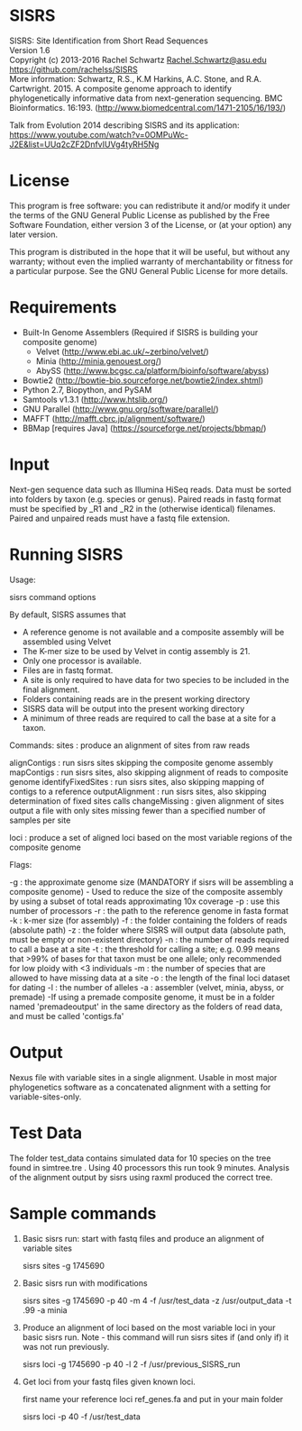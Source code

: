 SISRS
=====

SISRS: Site Identification from Short Read Sequences  
Version 1.6  
Copyright (c) 2013-2016 Rachel Schwartz <Rachel.Schwartz@asu.edu>  
https://github.com/rachelss/SISRS  
More information: Schwartz, R.S., K.M Harkins, A.C. Stone, and R.A. Cartwright. 2015. A composite genome approach to identify phylogenetically informative data from next-generation sequencing. BMC Bioinformatics. 16:193.
(http://www.biomedcentral.com/1471-2105/16/193/)

Talk from Evolution 2014 describing SISRS and its application:  
https://www.youtube.com/watch?v=0OMPuWc-J2E&list=UUq2cZF2DnfvIUVg4tyRH5Ng

License
=======

This program is free software: you can redistribute it and/or modify it under the terms of the GNU General Public License as published by the Free Software Foundation, either version 3 of the License, or (at your option) any later version.

This program is distributed in the hope that it will be useful, but without any warranty; without even the implied warranty of merchantability or fitness for a particular purpose. See the GNU General Public License for more details.

Requirements
============
* Built-In Genome Assemblers (Required if SISRS is building your composite genome)
  * Velvet (http://www.ebi.ac.uk/~zerbino/velvet/)
  * Minia (http://minia.genouest.org/)
  * AbySS (http://www.bcgsc.ca/platform/bioinfo/software/abyss)
* Bowtie2 (http://bowtie-bio.sourceforge.net/bowtie2/index.shtml)
* Python 2.7, Biopython, and PySAM
* Samtools v1.3.1 (http://www.htslib.org/)
* GNU Parallel (http://www.gnu.org/software/parallel/)
* MAFFT (http://mafft.cbrc.jp/alignment/software/)
* BBMap [requires Java] (https://sourceforge.net/projects/bbmap/)


Input
=====

Next-gen sequence data such as Illumina HiSeq reads.
Data must be sorted into folders by taxon (e.g. species or genus).
Paired reads in fastq format must be specified by _R1 and _R2 in the (otherwise identical) filenames.
Paired and unpaired reads must have a fastq file extension.

Running SISRS
=============

Usage:

 sisrs command options

 By default, SISRS assumes that

  * A reference genome is not available and a composite assembly
    will be assembled using Velvet
  * The K-mer size to be used by Velvet in contig assembly is 21.
  * Only one processor is available.
  * Files are in fastq format.
  * A site is only required to have data for two species to be included
    in the final alignment.
  * Folders containing reads are in the present working directory
  * SISRS data will be output into the present working directory
  * A minimum of three reads are required to call the base at a site
    for a taxon.

 Commands:
  sites : produce an alignment of sites from raw reads

  alignContigs : run sisrs sites skipping the composite genome assembly
  mapContigs : run sisrs sites, also skipping alignment of reads to composite genome
  identifyFixedSites : run sisrs sites, also skipping mapping of contigs to a reference
  outputAlignment : run sisrs sites, also skipping determination of fixed sites calls
  changeMissing : given alignment of sites output a file with only sites missing
         fewer than a specified number of samples per site

  loci : produce a set of aligned loci based on the most variable regions of
         the composite genome

 Flags:

  -g : the approximate genome size (MANDATORY if sisrs will be assembling a
       composite genome)
       - Used to reduce the size of the composite assembly by using a subset
         of total reads approximating 10x coverage
  -p : use this number of processors
  -r : the path to the reference genome in fasta format
  -k : k-mer size (for assembly)
  -f : the folder containing the folders of reads (absolute path)
  -z : the folder where SISRS will output data (absolute path, must be empty
       or non-existent directory)
  -n : the number of reads required to call a base at a site
  -t : the threshold for calling a site; e.g. 0.99 means that >99% of
       bases for that taxon must be one allele; only recommended for
       low ploidy with <3 individuals
  -m : the number of species that are allowed to have missing data at
       a site
  -o : the length of the final loci dataset for dating
  -l : the number of alleles
  -a : assembler (velvet, minia, abyss, or premade)
       -If using a premade composite genome, it must be in a folder named
       'premadeoutput' in the same directory as the folders of read data,
       and must be called 'contigs.fa'

Output
======

Nexus file with variable sites in a single alignment. Usable in most major phylogenetics software as a concatenated alignment with a setting for variable-sites-only.

Test Data
=========

The folder test_data contains simulated data for 10 species on the tree found in simtree.tre . Using 40 processors this run took 9 minutes. Analysis of the alignment output by sisrs using raxml produced the correct tree.

Sample commands
==============

1. Basic sisrs run: start with fastq files and produce an alignment of variable sites

   sisrs sites -g 1745690

2. Basic sisrs run with modifications

   sisrs sites -g 1745690 -p 40 -m 4 -f /usr/test_data -z /usr/output_data -t .99 -a minia

2. Produce an alignment of loci based on the most variable loci in your basic sisrs run. Note - this command will run sisrs sites if (and only if) it was not run previously.

   sisrs loci -g 1745690 -p 40 -l 2 -f /usr/previous_SISRS_run

3. Get loci from your fastq files given known loci.

   first name your reference loci ref_genes.fa and put in your main folder

   sisrs loci -p 40 -f /usr/test_data
